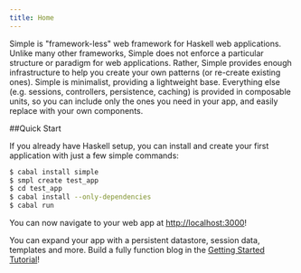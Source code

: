 ```yaml
---
title: Home
---
```


Simple is &quot;framework-less&quot; web framework for Haskell web
applications. Unlike many other frameworks, Simple does not enforce a
particular structure or paradigm for web applications. Rather, Simple
provides enough infrastructure to help you create your own patterns (or
re-create existing ones). Simple is minimalist, providing a lightweight
base. Everything else (e.g. sessions, controllers, persistence,
caching) is provided in composable units, so you can include only the
ones you need in your app, and easily replace with your own components.

##Quick Start

If you already have Haskell setup, you can install and create your first
application with just a few simple commands:

```bash
$ cabal install simple
$ smpl create test_app
$ cd test_app
$ cabal install --only-dependencies
$ cabal run
```

You can now navigate to your web app at
[http://localhost:3000](http://localhost:3000)!

You can expand your app with a persistent datastore, session data, templates
and more. Build a fully function blog in the
[Getting Started Tutorial](tutorial.html)!

